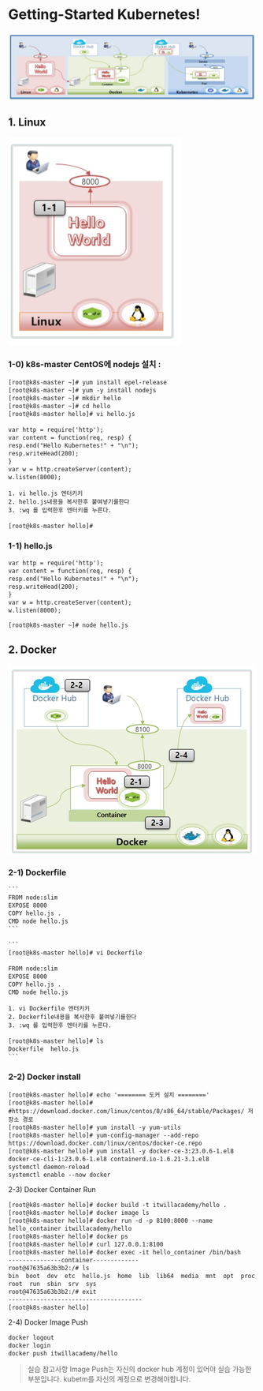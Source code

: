 # Getting-Started Kubernetes!

![alt text](image-5.png)


## 1. Linux

![alt text](image-6.png)

### 1-0) k8s-master CentOS에 nodejs 설치 :


```
[root@k8s-master ~]# yum install epel-release
[root@k8s-master ~]# yum -y install nodejs
[root@k8s-master ~]# mkdir hello
[root@k8s-master ~]# cd hello
[root@k8s-master hello]# vi hello.js

var http = require('http');
var content = function(req, resp) {
resp.end("Hello Kubernetes!" + "\n");
resp.writeHead(200);
}
var w = http.createServer(content);
w.listen(8000);

1. vi hello.js 엔터키키
2. hello.js내용을 복사한후 붙여넣기를한다
3. :wq 를 입력한후 엔터키를 누른다.

[root@k8s-master hello]#     
```

### 1-1) hello.js

```
var http = require('http');
var content = function(req, resp) {
resp.end("Hello Kubernetes!" + "\n");
resp.writeHead(200);
}
var w = http.createServer(content);
w.listen(8000);
```


```
[root@k8s-master ~]# node hello.js
```


## 2. Docker

![alt text](image-8.png)

### 2-1) Dockerfile

    ```
    FROM node:slim
    EXPOSE 8000
    COPY hello.js .
    CMD node hello.js
    ```

    ```
    [root@k8s-master hello]# vi Dockerfile

    FROM node:slim
    EXPOSE 8000
    COPY hello.js .
    CMD node hello.js

    1. vi Dockerfile 엔터키키
    2. Dockerfile내용을 복사한후 붙여넣기를한다
    3. :wq 를 입력한후 엔터키를 누른다.

    [root@k8s-master hello]# ls
    Dockerfile  hello.js
    ```


### 2-2) Docker install


```
[root@k8s-master hello]# echo '======== 도커 설치 ========'
[root@k8s-master hello]# #https://download.docker.com/linux/centos/8/x86_64/stable/Packages/ 저장소 경로
[root@k8s-master hello]# yum install -y yum-utils
[root@k8s-master hello]# yum-config-manager --add-repo https://download.docker.com/linux/centos/docker-ce.repo
[root@k8s-master hello]# yum install -y docker-ce-3:23.0.6-1.el8 docker-ce-cli-1:23.0.6-1.el8 containerd.io-1.6.21-3.1.el8
systemctl daemon-reload
systemctl enable --now docker
```





  2-3) Docker Container Run


```
[root@k8s-master hello]# docker build -t itwillacademy/hello .
[root@k8s-master hello]# docker image ls
[root@k8s-master hello]# docker run -d -p 8100:8000 --name hello_container itwillacademy/hello
[root@k8s-master hello]# docker ps
[root@k8s-master hello]# curl 127.0.0.1:8100
[root@k8s-master hello]# docker exec -it hello_container /bin/bash
---------------container-------------
root@47635a63b3b2:/# ls
bin  boot  dev	etc  hello.js  home  lib  lib64  media	mnt  opt  proc	root  run  sbin  srv  sys  
root@47635a63b3b2:/# exit 
--------------------------------------
[root@k8s-master hello]

```

  2-4) Docker Image Push

```
docker logout
docker login
docker push itwillacademy/hello

```

> 실습 참고사항
> Image Push는 자신의 docker hub 계정이 있어야 실습 가능한 부분입니다. kubetm를 자신의 계정으로 변경해야합니다.